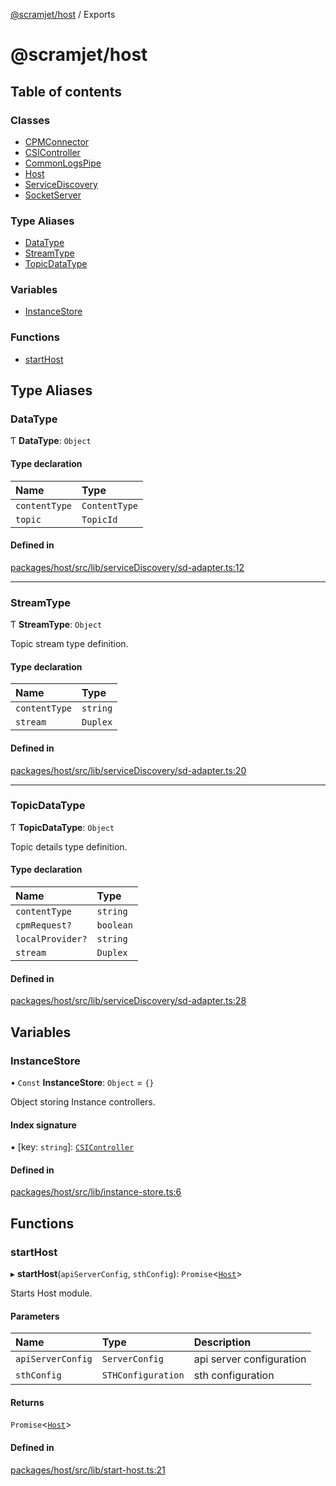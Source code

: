 [@scramjet/host](README.md) / Exports

# @scramjet/host

## Table of contents

### Classes

- [CPMConnector](classes/CPMConnector.md)
- [CSIController](classes/CSIController.md)
- [CommonLogsPipe](classes/CommonLogsPipe.md)
- [Host](classes/Host.md)
- [ServiceDiscovery](classes/ServiceDiscovery.md)
- [SocketServer](classes/SocketServer.md)

### Type Aliases

- [DataType](modules.md#datatype)
- [StreamType](modules.md#streamtype)
- [TopicDataType](modules.md#topicdatatype)

### Variables

- [InstanceStore](modules.md#instancestore)

### Functions

- [startHost](modules.md#starthost)

## Type Aliases

### DataType

Ƭ **DataType**: `Object`

#### Type declaration

| Name | Type |
| :------ | :------ |
| `contentType` | `ContentType` |
| `topic` | `TopicId` |

#### Defined in

[packages/host/src/lib/serviceDiscovery/sd-adapter.ts:12](https://github.com/scramjetorg/transform-hub/blob/HEAD/packages/host/src/lib/serviceDiscovery/sd-adapter.ts#L12)

___

### StreamType

Ƭ **StreamType**: `Object`

Topic stream type definition.

#### Type declaration

| Name | Type |
| :------ | :------ |
| `contentType` | `string` |
| `stream` | `Duplex` |

#### Defined in

[packages/host/src/lib/serviceDiscovery/sd-adapter.ts:20](https://github.com/scramjetorg/transform-hub/blob/HEAD/packages/host/src/lib/serviceDiscovery/sd-adapter.ts#L20)

___

### TopicDataType

Ƭ **TopicDataType**: `Object`

Topic details type definition.

#### Type declaration

| Name | Type |
| :------ | :------ |
| `contentType` | `string` |
| `cpmRequest?` | `boolean` |
| `localProvider?` | `string` |
| `stream` | `Duplex` |

#### Defined in

[packages/host/src/lib/serviceDiscovery/sd-adapter.ts:28](https://github.com/scramjetorg/transform-hub/blob/HEAD/packages/host/src/lib/serviceDiscovery/sd-adapter.ts#L28)

## Variables

### InstanceStore

• `Const` **InstanceStore**: `Object` = `{}`

Object storing Instance controllers.

#### Index signature

▪ [key: `string`]: [`CSIController`](classes/CSIController.md)

#### Defined in

[packages/host/src/lib/instance-store.ts:6](https://github.com/scramjetorg/transform-hub/blob/HEAD/packages/host/src/lib/instance-store.ts#L6)

## Functions

### startHost

▸ **startHost**(`apiServerConfig`, `sthConfig`): `Promise`<[`Host`](classes/Host.md)\>

Starts Host module.

#### Parameters

| Name | Type | Description |
| :------ | :------ | :------ |
| `apiServerConfig` | `ServerConfig` | api server configuration |
| `sthConfig` | `STHConfiguration` | sth configuration |

#### Returns

`Promise`<[`Host`](classes/Host.md)\>

#### Defined in

[packages/host/src/lib/start-host.ts:21](https://github.com/scramjetorg/transform-hub/blob/HEAD/packages/host/src/lib/start-host.ts#L21)
